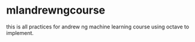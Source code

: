 # mlandrewngcourse
this is all practices for andrew ng machine learning course using octave to implement.
